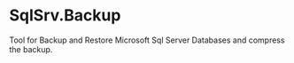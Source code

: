 # SqlSrv.Backup
Tool for Backup and Restore Microsoft Sql Server Databases and compress the backup.
